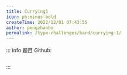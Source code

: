 ```yaml
---
title: Currying1
icon: ph:minus-bold
createTime: 2022/12/01 07:43:55
author: pengzhanbo
permalink: /type-challenges/hard/currying-1/
---
```


::: info 题目
Github: []()

```ts

```

:::
